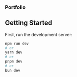 ### Portfolio

## Getting Started

First, run the development server:

```bash
npm run dev
# or
yarn dev
# or
pnpm dev
# or
bun dev
```




